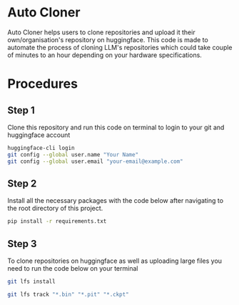 # Auto Cloner

Auto Cloner helps users to clone repositories and upload it their own/organisation's repository on huggingface. This code is made to automate the process of cloning LLM's repositories which could take couple of minutes to an hour depending on your hardware specifications. 

# Procedures

## Step 1

Clone this repository and run this code on terminal to login to your git and huggingface account

```bash
huggingface-cli login
git config --global user.name "Your Name"
git config --global user.email "your-email@example.com"
```

## Step 2

Install all the necessary packages with the code below after navigating to the root directory of this project.

``` bash
pip install -r requirements.txt
```

## Step 3

To clone repositories on huggingface as well as uploading large files you need to run the code below on your terminal

``` bash
git lfs install
```

```bash
git lfs track "*.bin" "*.pit" "*.ckpt"
```